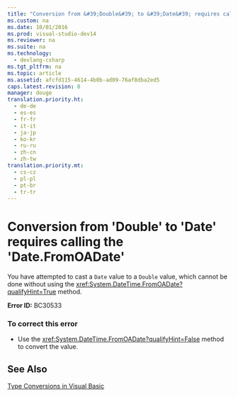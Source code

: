 ```yaml
---
title: "Conversion from &#39;Double&#39; to &#39;Date&#39; requires calling the &#39;Date.FromOADate&#39;"
ms.custom: na
ms.date: 10/01/2016
ms.prod: visual-studio-dev14
ms.reviewer: na
ms.suite: na
ms.technology: 
  - devlang-csharp
ms.tgt_pltfrm: na
ms.topic: article
ms.assetid: afcfd115-4614-4b0b-ad09-76af8dba2ed5
caps.latest.revision: 8
manager: douge
translation.priority.ht: 
  - de-de
  - es-es
  - fr-fr
  - it-it
  - ja-jp
  - ko-kr
  - ru-ru
  - zh-cn
  - zh-tw
translation.priority.mt: 
  - cs-cz
  - pl-pl
  - pt-br
  - tr-tr
---
```

# Conversion from &#39;Double&#39; to &#39;Date&#39; requires calling the &#39;Date.FromOADate&#39;
You have attempted to cast a `Date` value to a `Double` value, which cannot be done without using the <xref:System.DateTime.FromOADate?qualifyHint=True> method.  
  
 **Error ID:** BC30533  
  
### To correct this error  
  
-   Use the <xref:System.DateTime.FromOADate?qualifyHint=False> method to convert the value.  
  
## See Also  
 [Type Conversions in Visual Basic](../Topic/Type%20Conversions%20in%20Visual%20Basic.md)